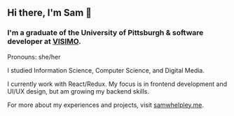 ## Hi there, I'm Sam 👋
### I'm a graduate of the University of Pittsburgh & software developer at [VISIMO](http://visimo.ai/).
Pronouns: she/her

I studied Information Science, Computer Science, and Digital Media. 

I currently work with React/Redux. My focus is in frontend development and UI/UX design, but am growing my backend skills.

For more about my experiences and projects, visit [samwhelpley.me](http://samwhelpley.me).


<!--
**sjwhelpley/sjwhelpley** is a ✨ _special_ ✨ repository because its `README.md` (this file) appears on your GitHub profile.

Here are some ideas to get you started:

- 🔭 I’m currently working on ...
- 🌱 I’m currently learning ...
- 👯 I’m looking to collaborate on ...
- 🤔 I’m looking for help with ...
- 💬 Ask me about ...
- 📫 How to reach me: ...
- 😄 Pronouns: ...
- ⚡ Fun fact: ...
-->
